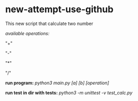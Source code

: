 # new-attempt-use-github
This new script that calculate two number

*available operations:*

"+"

"-"

"*"

"/"

**run program:** *python3 main.py [a] [b] [operation]*

**run test in dir with tests:** *python3 -m unittest -v test_calc.py*
